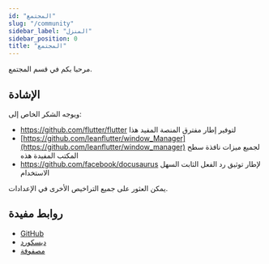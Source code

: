 ```yaml
---
id: "المجتمع"
slug: "/community"
sidebar_label: "المنزل"
sidebar_position: 0
title: "المجتمع"
---
```


مرحبا بكم في قسم المجتمع.

## الإشادة

ويوجه الشكر الخاص إلى:

* <https://github.com/flutter/flutter> لتوفير إطار مفترق المنصة المفيد هذا
* [https://github.com/leanflutter/window_Manager](https://github.com/leanflutter/window_manager) لجميع ميزات نافذة سطح المكتب المفيدة هذه
* <https://github.com/facebook/docusaurus> لإطار توثيق رد الفعل الثابت السهل الاستخدام

يمكن العثور على جميع التراخيص الأخرى في الإعدادات.

## روابط مفيدة

* [GitHub](https://github.com/LinwoodCloud/Flow)
* [ديسكورد](https://go.linwood.dev/discord)
* [مصفوفة](https://go.linwood.dev/matrix)
